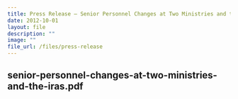 ```yaml
---
title: Press Release – Senior Personnel Changes at Two Ministries and the IRAS
date: 2012-10-01
layout: file
description: ""
image: ""
file_url: /files/press-release
---
```

senior-personnel-changes-at-two-ministries-and-the-iras.pdf
---
